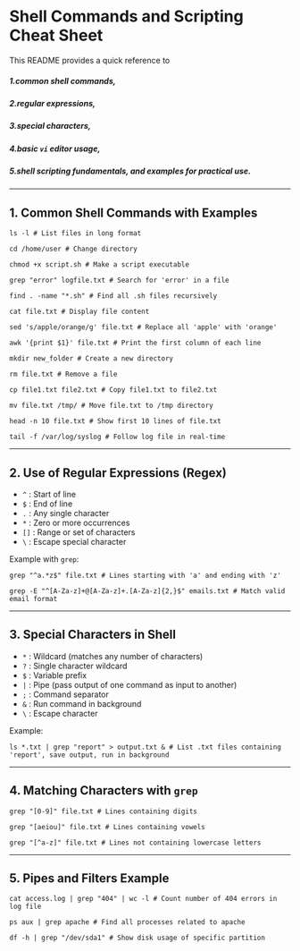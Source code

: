
# Shell Commands and Scripting Cheat Sheet

This README provides a quick reference to 
##### 1.common shell commands,
##### 2.regular expressions, 
##### 3.special characters, 
##### 4.basic `vi` editor usage,
##### 5.shell scripting fundamentals, and examples for practical use.

---

## 1. Common Shell Commands with Examples
    ls -l # List files in long format

    cd /home/user # Change directory

    chmod +x script.sh # Make a script executable

    grep "error" logfile.txt # Search for 'error' in a file

    find . -name "*.sh" # Find all .sh files recursively

    cat file.txt # Display file content

    sed 's/apple/orange/g' file.txt # Replace all 'apple' with 'orange'

    awk '{print $1}' file.txt # Print the first column of each line

    mkdir new_folder # Create a new directory

    rm file.txt # Remove a file

    cp file1.txt file2.txt # Copy file1.txt to file2.txt

    mv file.txt /tmp/ # Move file.txt to /tmp directory

    head -n 10 file.txt # Show first 10 lines of file.txt

    tail -f /var/log/syslog # Follow log file in real-time

---

## 2. Use of Regular Expressions (Regex)

- `^` : Start of line  
- `$` : End of line  
- `.` : Any single character  
- `*` : Zero or more occurrences  
- `[]` : Range or set of characters  
- `\` : Escape special character  

Example with `grep`:

    grep "^a.*z$" file.txt # Lines starting with 'a' and ending with 'z'

    grep -E "^[A-Za-z]+@[A-Za-z]+.[A-Za-z]{2,}$" emails.txt # Match valid email format

---

## 3. Special Characters in Shell

- `*` : Wildcard (matches any number of characters)  
- `?` : Single character wildcard  
- `$` : Variable prefix  
- `|` : Pipe (pass output of one command as input to another)  
- `;` : Command separator  
- `&` : Run command in background  
- `\` : Escape character  

Example:

    ls *.txt | grep "report" > output.txt & # List .txt files containing 'report', save output, run in background

---

## 4. Matching Characters with `grep`

    grep "[0-9]" file.txt # Lines containing digits

    grep "[aeiou]" file.txt # Lines containing vowels

    grep "[^a-z]" file.txt # Lines not containing lowercase letters

---

## 5. Pipes and Filters Example

    cat access.log | grep "404" | wc -l # Count number of 404 errors in log file

    ps aux | grep apache # Find all processes related to apache

    df -h | grep "/dev/sda1" # Show disk usage of specific partition












